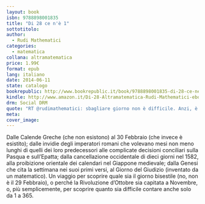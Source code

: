 ```yaml
---
layout: book
isbn: 9788898001835
title: "Di 28 ce n'è 1"
sottotitolo:
author:
  - Rudi Mathematici
categories:
  - matematica
collana: altramatematica
price: 1.99€
format: epub
lang: italiano
date: 2014-06-11
state: catalogo
bookrepublic: http://www.bookrepublic.it/book/9788898001835-di-28-ce-ne-1/
kindle: http://www.amazon.it/Di-28-Altramatematica-Rudi-Mathematici-ebook/dp/B00KXAFUPC/
drm: Social DRM
quote: "RT @rudimathematici: sbagliare giorno non è difficile. Anzi, è matematico."
meta:
cover_image:
---
```

Dalle Calende Greche (che non esistono) al 30 Febbraio (che invece è esistito); dalle invidie degli imperatori romani che volevano mesi non meno lunghi di quelli dei loro predecessori alle complicate decisioni conciliari sulla Pasqua e sull’Epatta; dalla cancellazione occidentale di dieci giorni nel 1582, alla proibizione orientale dei calendari nel Giappone medievale; dalla Genesi che cita la settimana nei suoi primi versi, al Giorno del Giudizio (inventato da un matematico).
Un viaggio per scoprire quale sia il giorno bisestile (no, non è il 29 Febbraio), o perché la Rivoluzione d’Ottobre sia capitata a Novembre, o, più semplicemente, per scoprire quanto sia difficile contare anche solo da 1 a 365.

